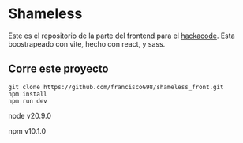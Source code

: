 # Shameless

Este es el repositorio de la parte del frontend para el [hackacode](https://hackacode.todocodeacademy.com/).
Esta boostrapeado con vite, hecho con react, y sass.


## Corre este proyecto

```
git clone https://github.com/franciscoG98/shameless_front.git
npm install
npm run dev
```

node v20.9.0

npm v10.1.0
